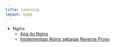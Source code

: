 ```yaml
---
title: Learning
layout: page
---
```


- Nginx
	- [Apa itu Nginx](/learning/nginx/apa-itu-nginx)
	- [Implementasi Nginx sebagai Reverse Proxy](/learning/nginx/implementasi-nginx-sebagai-reverse-proxy)
